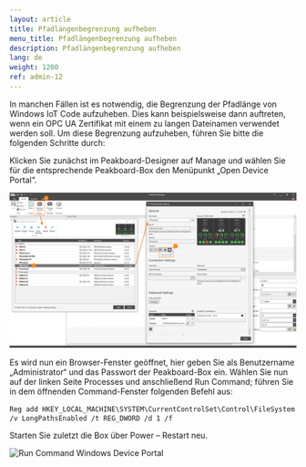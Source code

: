 ```yaml
---
layout: article
title: Pfadlängenbegrenzung aufheben
menu_title: Pfadlängenbegrenzung aufheben
description: Pfadlängenbegrenzung aufheben
lang: de
weight: 1200
ref: admin-12
---
```


In manchen Fällen ist es notwendig, die Begrenzung der Pfadlänge von Windows IoT Code aufzuheben. Dies kann beispielsweise dann auftreten, wenn ein OPC UA Zertifikat mit einem zu langen Dateinamen verwendet werden soll. Um diese Begrenzung aufzuheben, führen Sie bitte die folgenden Schritte durch:

Klicken Sie zunächst im Peakboard-Designer auf Manage und wählen Sie für die entsprechende Peakboard-Box den Menüpunkt „Open Device Portal“.

![Manage Dialog Open Device Portal](/assets/images/admin/pathlength/manage-dialog-open-device-portal.png)

Es wird nun ein Browser-Fenster geöffnet, hier geben Sie als Benutzername „Administrator“ und das Passwort der Peakboard-Box ein. Wählen Sie nun auf der linken Seite Processes und anschließend Run Command; führen Sie in dem öffnenden Command-Fenster folgenden Befehl aus:

```
Reg add HKEY_LOCAL_MACHINE\SYSTEM\CurrentControlSet\Control\FileSystem /v LongPathsEnabled /t REG_DWORD /d 1 /f
```

Starten Sie zuletzt die Box über Power – Restart neu.


![Run Command Windows Device Portal](/assets/images/admin/pathlength/run-command-windows-device-portal.png)
